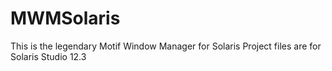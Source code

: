 # MWMSolaris
This is the legendary Motif Window Manager for Solaris
Project files are for Solaris Studio 12.3


